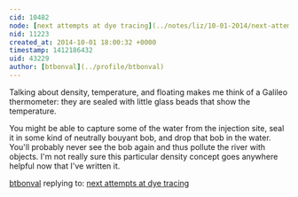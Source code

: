 ```yaml
---
cid: 10482
node: [next attempts at dye tracing](../notes/liz/10-01-2014/next-attempts-at-dye-tracing)
nid: 11223
created_at: 2014-10-01 18:00:32 +0000
timestamp: 1412186432
uid: 43229
author: [btbonval](../profile/btbonval)
---
```


Talking about density, temperature, and floating makes me think of a Galileo thermometer: they are sealed with little glass beads that show the temperature.

You might be able to capture some of the water from the injection site, seal it in some kind of neutrally bouyant bob, and drop that bob in the water. You'll probably never see the bob again and thus pollute the river with objects. I'm not really sure this particular density concept goes anywhere helpful now that I've written it.

[btbonval](../profile/btbonval) replying to: [next attempts at dye tracing](../notes/liz/10-01-2014/next-attempts-at-dye-tracing)

